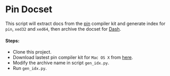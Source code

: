 Pin Docset
=======================

This script will extract docs from the [pin][1] compiler kit and generate index for `pin`, `xed32` and `xed64`, then archive the docset for [Dash][3].

#### Steps:
* Clone this project.
* Download lastest pin compiler kit for `Mac OS X` from [here][2].
* Modify the archive name in script `gen_idx.py`.
* Run `gen_idx.py`.

[1]: https://software.intel.com/en-us/articles/pin-a-dynamic-binary-instrumentation-tool
[2]: https://software.intel.com/en-us/articles/pintool-downloads
[3]: http://kapeli.com/dash